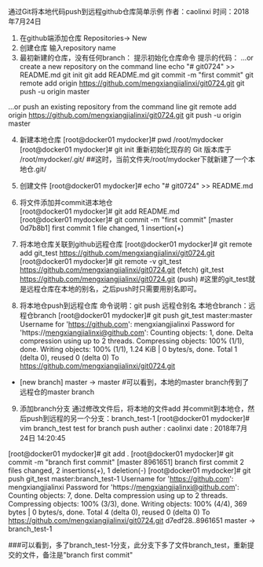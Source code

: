 通过Git将本地代码push到远程github仓库简单示例
作者：caolinxi
时间：2018年7月24日
 
1.	在github端添加仓库
Repositories-> New
2.	创建仓库
输入repository name
3.	最初新建的仓库，没有任何branch：
提示初始化仓库命令
提示的代码：
…or create a new repository on the command line
echo "# git0724" >> README.md
git init
git add README.md
git commit -m "first commit"
git remote add origin https://github.com/mengxiangjialinxi/git0724.git
git push -u origin master
 
…or push an existing repository from the command line
git remote add origin https://github.com/mengxiangjialinxi/git0724.git
git push -u origin master
 
4.	新建本地仓库
[root@docker01 mydocker]# pwd
/root/mydocker
[root@docker01 mydocker]# git init
重新初始化现存的 Git 版本库于 /root/mydocker/.git/
##这时，当前文件夹/root/mydocker下就新建了一个本地仓.git/
 
5.	创建文件
[root@docker01 mydocker]# echo "# git0724" >> README.md     
 
6.	将文件添加并commit进本地仓      
[root@docker01 mydocker]# git add README.md           
[root@docker01 mydocker]# git commit -m "first commit"
[master 0d7b8b1] first commit
 1 file changed, 1 insertion(+)
 
7.	将本地仓库关联到github远程仓库
[root@docker01 mydocker]# git remote add git_test https://github.com/mengxiangjialinxi/git0724.git
[root@docker01 mydocker]# git remote -v
git_test        https://github.com/mengxiangjialinxi/git0724.git (fetch)
git_test        https://github.com/mengxiangjialinxi/git0724.git (push)
#这里的git_test就是远程仓库在本地的别名，之后push时只需要用别名即可。
 
8.	将本地仓push到远程仓库
命令说明：git push 远程仓别名 本地仓branch：远程仓branch
[root@docker01 mydocker]# git push git_test master:master
Username for 'https://github.com': mengxiangjialinxi
Password for 'https://mengxiangjialinxi@github.com': 
Counting objects: 1, done.
Delta compression using up to 2 threads.
Compressing objects: 100% (1/1), done.
Writing objects: 100% (1/1), 1.24 KiB | 0 bytes/s, done.
Total 1 (delta 0), reused 0 (delta 0)
To https://github.com/mengxiangjialinxi/git0724.git
 * [new branch]      master -> master
#可以看到，本地的master branch传到了远程仓的master branch

9.	添加branch分支
通过修改文件后，将本地的文件add 并commit到本地仓，然后push到远程的另一个分支：branch_test-1
[root@docker01 mydocker]# vim branch_test 
test for branch push
auther  : caolinxi
date    : 2018年7月24日 14:20:45
 
[root@docker01 mydocker]# git add .
[root@docker01 mydocker]# git commit -m "branch first commit"
[master 8961651] branch first commit
 2 files changed, 2 insertions(+), 1 deletion(-)
[root@docker01 mydocker]# git push git_test master:branch_test-1
Username for 'https://github.com': mengxiangjialinxi
Password for 'https://mengxiangjialinxi@github.com': 
Counting objects: 7, done.
Delta compression using up to 2 threads.
Compressing objects: 100% (3/3), done.
Writing objects: 100% (4/4), 369 bytes | 0 bytes/s, done.
Total 4 (delta 0), reused 0 (delta 0)
To https://github.com/mengxiangjialinxi/git0724.git
   d7edf28..8961651  master -> branch_test-1

###可以看到，多了branch_test-1分支，此分支下多了文件branch_test，重新提交的文件，备注是"branch first commit"

